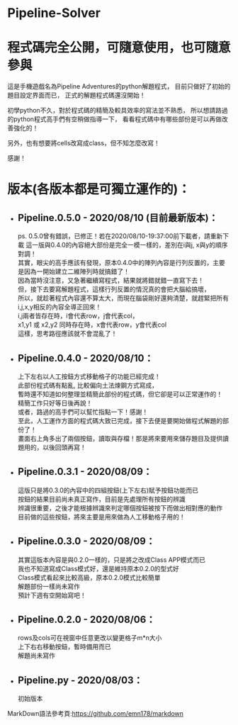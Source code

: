 # Pipeline-Solver
# 程式碼完全公開，可隨意使用，也可隨意參與

這是手機遊戲名為Pipeline Adventures的python解題程式，
目前只做好了初始的題目設定界面而已，
正式的解題程式碼還沒開始！

初學python不久，對於程式碼的精簡及較具效率的寫法並不熟悉，
所以想請路過的python程式高手們有空稍做指導一下，
看看程式碼中有哪些部份是可以再做改善強化的！

另外，也有想要將cells改寫成class，但不知怎麼改寫！

感謝！

# 版本(各版本都是可獨立運作的)：
* ## Pipeline.0.5.0 - 2020/08/10 (目前最新版本)： <br>
  ps. 0.5.0曾有錯誤，已修正！若在2020/08/10-19:37:00前下載者，請重新下載
  這一版與0.4.0的內容絕大部份是完全一模一樣的，差別在i與j, x與y的順序對調！<br>
  其實，眼尖的高手應該有發現，原本0.4.0中的陣列內容是行列反置的，主要是因為一開始建立二維陣列時就搞錯了！<br>
  因為當時沒注意，又急著繼續寫程式，結果就將錯就錯一直寫下去！<br>
  但，接下去要寫解題程式，這樣行列反置的情況真的會把大腦給搞壞，<br>
  所以，就趁著程式內容還不算太大，而現在腦袋剛好還夠清楚，就趕緊把所有i,j,x,y相反的內容全導正回來！<br>
  i,j兩者皆存在時，i會代表row，j會代表col，<br>
  x1,y1 或 x2,y2 同時存在時，x會代表row，y會代表col<br>
  這樣，思考路徑應該就不會混亂了！
  
* ## Pipeline.0.4.0 - 2020/08/10： <br>
  上下左右以人工按鈕方式移動格子的功能已經完成！<br>
  此部份程式碼有點亂, 比較偏向土法煉鋼方式寫成，<br>
  暫時還不知道如何整理並精簡此部份的程式碼，但它卻是可以正常運作的！<br>
  精簡工作只好等日後再說！<br>
  或者，路過的高手們可以幫忙指點一下！感謝！<br>
  至此，人工運作方面的程式碼大致已完成，接下去便是要開始做程式解題的部份了！<br>
  畫面右上角多出了兩個按鈕，讀取與存檔！那是將來要用來儲存題目及提供讀題用的，以後回頭再寫！
  
* ## Pipeline.0.3.1 - 2020/08/09： <br>
  這版只是將0.3.0的內容中的四組按鈕(上下左右)賦予按鈕功能而已<br>
  按鈕的結果目前尚未真正寫作，目前是先處理所有按鈕的辨識<br>
  辨識很重要，之後才能根據辨識來判定哪個按鈕被按下而做出相對應的動作<br>
  目前做的這些按鈕，將來主要是用來做為人工移動格子用的！
  
* ## Pipeline.0.3.0 - 2020/08/09： <br>
  其實這版本內容是與0.2.0一樣的，只是將之改成Class APP模式而已<br>
  我也不知道寫成Class模式好，還是維持原本0.2.0的型式好<br>
  Class模式看起來比較高級，原本0.2.0模式比較簡單<br>
  解題部份一樣尚未寫作<br>
  預計下週有空開始寫吧！
  
* ## Pipeline.0.2.0 - 2020/08/06： <br>
  rows及cols可在視窗中任意更改以變更格子m*n大小<br>
  上下右右移動按鈕，暫時備用而已<br>
  解題尚未寫作
  
* ## Pipeline.py - 2020/08/03： <br>
  初始版本

MarkDown語法參考頁:https://github.com/emn178/markdown
